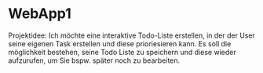 # WebApp1
Projektidee: 
Ich möchte eine interaktive Todo-Liste erstellen, in der der User seine eigenen Task erstellen und diese prioriesieren kann. Es soll die möglichkeit bestehen, seine Todo Liste zu speichern und diese wieder aufzurufen, um Sie bspw. später noch zu bearbeiten. 
